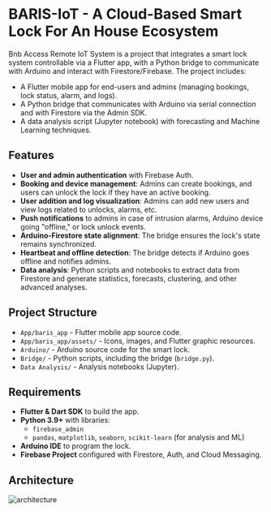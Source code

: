 # BARIS-IoT - A Cloud-Based Smart Lock For An House Ecosystem

Bnb Access Remote IoT System is a project that integrates a smart lock system controllable via a Flutter app, with a Python bridge to communicate with Arduino and interact with Firestore/Firebase. The project includes:
- A Flutter mobile app for end-users and admins (managing bookings, lock status, alarm, and logs).
- A Python bridge that communicates with Arduino via serial connection and with Firestore via the Admin SDK.
- A data analysis script (Jupyter notebook) with forecasting and Machine Learning techniques.

## Features
- **User and admin authentication** with Firebase Auth.
- **Booking and device management**: Admins can create bookings, and users can unlock the lock if they have an active booking.
- **User addition and log visualization**: Admins can add new users and view logs related to unlocks, alarms, etc.
- **Push notifications** to admins in case of intrusion alarms, Arduino device going "offline," or lock unlock events.
- **Arduino-Firestore state alignment**: The bridge ensures the lock's state remains synchronized.
- **Heartbeat and offline detection**: The bridge detects if Arduino goes offline and notifies admins.
- **Data analysis**: Python scripts and notebooks to extract data from Firestore and generate statistics, forecasts, clustering, and other advanced analyses.

## Project Structure
- `App/baris_app` - Flutter mobile app source code.
- `App/baris_app/assets/` - Icons, images, and Flutter graphic resources.
- `Arduino/` - Arduino source code for the smart lock.
- `Bridge/` - Python scripts, including the bridge (`bridge.py`).
- `Data Analysis/` - Analysis notebooks (Jupyter).

## Requirements
- **Flutter & Dart SDK** to build the app.
- **Python 3.9+** with libraries:  
  - `firebase_admin`
  - `pandas`, `matplotlib`, `seaborn`, `scikit-learn` (for analysis and ML)
- **Arduino IDE** to program the lock.
- **Firebase Project** configured with Firestore, Auth, and Cloud Messaging.

## Architecture
![architecture](https://github.com/user-attachments/assets/5115c665-c0db-4a50-81e9-e8f2f0b23514)


